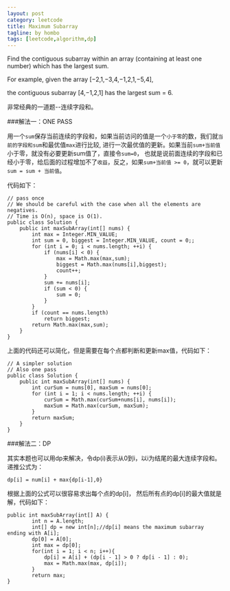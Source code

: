 ```yaml
---
layout: post
category: leetcode
title: Maximum Subarray
tagline: by hombo
tags: [leetcode,algorithm,dp]
---
```


Find the contiguous subarray within an array (containing at least one number) which has the largest sum.

For example, given the array [−2,1,−3,4,−1,2,1,−5,4],

the contiguous subarray [4,−1,2,1] has the largest sum = 6.

非常经典的一道题--连续字段和。

<!--more-->

###解法一：ONE PASS

用一个`sum`保存当前连续的字段和，如果当前访问的值是一个`小于零`的数，我们就`当前的字段和sum`和最优值`max`进行比较, 进行一次最优值的更新。如果当前`sum+当前值`小于零，就没有必要更新sum值了，直接令`sum=0`， 也就是说前面连续的字段和已经小于零，给后面的过程增加不了`收益`，反之，如果`sum+当前值 >= 0`，就可以更新`sum = sum + 当前值`。

代码如下：

	// pass once 
	// We should be careful with the case when all the elements are negatives.
	// Time is O(n), space is O(1).
	public class Solution {
	    public int maxSubArray(int[] nums) {
	        int max = Integer.MIN_VALUE;
	        int sum = 0, biggest = Integer.MIN_VALUE, count = 0;;
	        for (int i = 0; i < nums.length; ++i) {
	            if (nums[i] < 0) {
	                max = Math.max(max,sum);
	                biggest = Math.max(nums[i],biggest);
	                count++;
	            }
	            sum += nums[i];
	            if (sum < 0) {
	                sum = 0;
	            }
	        }
	        if (count == nums.length)
	            return biggest;
	        return Math.max(max,sum);
	    }
	}
	
上面的代码还可以简化，但是需要在每个点都判断和更新max值，代码如下：

	// A simpler solution
	// Also one pass
	public class Solution {
	    public int maxSubArray(int[] nums) {
	        int curSum = nums[0], maxSum = nums[0];
	        for (int i = 1; i < nums.length; ++i) {
	            curSum = Math.max(curSum+nums[i], nums[i]);
	            maxSum = Math.max(curSum, maxSum);
	        }
	        return maxSum;
	    }
	}

###解法二：DP

其实本题也可以用dp来解决，令dp(i)表示从0到i，以i为结尾的最大连续字段和。
递推公式为：

	dp[i] = num[i] + max{dp[i-1],0}
	
根据上面的公式可以很容易求出每个点的dp[i]， 然后所有点的dp[i]的最大值就是解，代码如下：

	public int maxSubArray(int[] A) {
	        int n = A.length;
	        int[] dp = new int[n];//dp[i] means the maximum subarray ending with A[i];
	        dp[0] = A[0];
	        int max = dp[0];
	        for(int i = 1; i < n; i++){
	            dp[i] = A[i] + (dp[i - 1] > 0 ? dp[i - 1] : 0);
	            max = Math.max(max, dp[i]);
	        }
	        return max;
	} 
